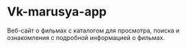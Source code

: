 # Vk-marusya-app
Веб-сайт о фильмах с каталогом для просмотра, поиска и ознакомления с подробной информацией о фильмах.
